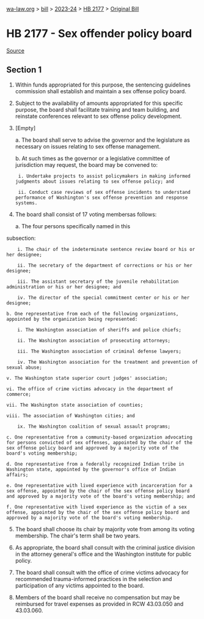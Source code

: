 [wa-law.org](/) > [bill](/bill/) > [2023-24](/bill/2023-24/) > [HB 2177](/bill/2023-24/hb/2177/) > [Original Bill](/bill/2023-24/hb/2177/1/)

# HB 2177 - Sex offender policy board

[Source](http://lawfilesext.leg.wa.gov/biennium/2023-24/Pdf/Bills/House%20Bills/2177.pdf)

## Section 1
1. Within funds appropriated for this purpose, the sentencing guidelines commission shall establish and maintain a sex offense policy board.

2. Subject to the availability of amounts appropriated for this specific purpose, the board shall facilitate training and team building, and reinstate conferences relevant to sex offense policy development.

3. [Empty]

    a. The board shall serve to advise the governor and the legislature as necessary on issues relating to sex offense management.

    b. At such times as the governor or a legislative committee of jurisdiction may request, the  board may be convened to:

        i. Undertake projects to assist policymakers in making informed judgments about issues relating to sex offense policy; and

        ii. Conduct case reviews of sex offense incidents to understand performance of Washington's sex offense prevention and response systems.

4. The  board shall consist of 17 voting membersas follows:

    a. The four persons specifically named in this

subsection:

        i. The chair of the indeterminate sentence review board or his or her designee;

        ii. The secretary of the department of corrections or his or her designee;

        iii. The assistant secretary of the juvenile rehabilitation administration or his or her designee; and

        iv. The director of the special commitment center or his or her designee;

    b. One representative from each of the following organizations, appointed by the organization being represented:

        i. The Washington association of sheriffs and police chiefs;

        ii. The Washington association of prosecuting attorneys;

        iii. The Washington association of criminal defense lawyers;

        iv. The Washington association for the treatment and prevention of sexual abuse;

    v. The Washington state superior court judges' association;

    vi. The office of crime victims advocacy in the department of commerce;

    vii. The Washington state association of counties;

    viii. The association of Washington cities; and

        ix. The Washington coalition of sexual assault programs;

    c. One representative from a community-based organization advocating for persons convicted of sex offenses, appointed by the chair of the sex offense policy board and approved by a majority vote of the board's voting membership;

    d. One representative from a federally recognized Indian tribe in Washington state, appointed by the governor's office of Indian affairs;

    e. One representative with lived experience with incarceration for a sex offense, appointed by the chair of the sex offense policy board and approved by a majority vote of the board's voting membership; and

    f. One representative with lived experience as the victim of a sex offense, appointed by the chair of the sex offense policy board and approved by a majority vote of the board's voting membership.

5. The board shall choose its chair by majority vote from among its voting membership. The chair's term shall be two years.

6. As appropriate, the board shall consult with the criminal justice division in the attorney general's office and the Washington institute for public policy.

7. The board shall consult with the office of crime victims advocacy for recommended trauma-informed practices in the selection and participation of any victims appointed to the board.

8. Members of the board shall receive no compensation but may be reimbursed for travel expenses as provided in RCW 43.03.050 and 43.03.060.
